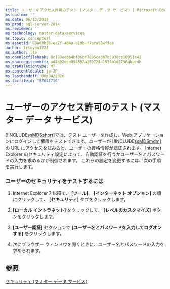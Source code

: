 ```yaml
---
title: ユーザーのアクセス許可のテスト (マスター データ サービス) | Microsoft Docs
ms.custom: ''
ms.date: 06/13/2017
ms.prod: sql-server-2014
ms.reviewer: ''
ms.technology: master-data-services
ms.topic: conceptual
ms.assetid: 83a03b85-ea7f-4b4a-b19b-f7eca534ffae
author: lrtoyou1223
ms.author: lle
ms.openlocfilehash: 8c109eebb4bf06bf7605ca3b7b5930ce18951e41
ms.sourcegitcommit: ad4d92dce894592a259721a1571b1d8736abacdb
ms.translationtype: MT
ms.contentlocale: ja-JP
ms.lasthandoff: 08/04/2020
ms.locfileid: "87641710"
---
```

# <a name="test-a-user39s-permissions-master-data-services"></a>ユーザーのアクセス許可のテスト (マスター データ サービス)
  [!INCLUDE[ssMDSshort](../includes/ssmdsshort-md.md)]では、テスト ユーザーを作成し、Web アプリケーションにログインして権限をテストできます。ユーザーが [!INCLUDE[ssMDSmdm](../includes/ssmdsmdm-md.md)] の URL にアクセスを試みると、ユーザーの資格情報が認証されます。 Internet Explorer のセキュリティ設定によって、自動認証を行うかユーザー名とパスワードの入力を求めるかが制御されます。 これらの設定を変更するには、次の手順を実行します。  
  
### <a name="to-test-a-users-security"></a>ユーザーのセキュリティをテストするには  
  
1.  Internet Explorer 7 以降で、 **[ツール]**、 **[インターネット オプション]** の順にクリックして、 **[セキュリティ]** タブをクリックします。  
  
2.  **[ローカル イントラネット]** をクリックして、 **[レベルのカスタマイズ]** ボタンをクリックします。  
  
3.  **[ユーザー認証]** セクションで **[ユーザー名とパスワードを入力してログオンする]** をクリックします。  
  
4.  次にブラウザー ウィンドウを開くときに、ユーザー名とパスワードの入力を求められます。  
  
## <a name="see-also"></a>参照  
 [セキュリティ (マスター データ サービス)](security-master-data-services.md)  
  
  
